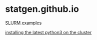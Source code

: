 # statgen.github.io

[SLURM examples](https://github.com/statgen/slurm-examples)

[installing the latest python3 on the cluster](https://github.com/statgen/csg-python)
